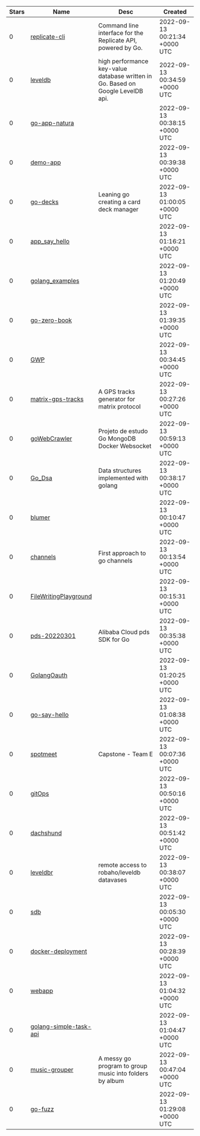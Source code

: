 | Stars | Name | Desc | Created | 
| ----- | ------- | ------------- | ------------- |
| 0 | [replicate-cli](https://github.com/jamiesteven/replicate-cli) | Command line interface for the Replicate API, powered by Go. | 2022-09-13 00:21:34 +0000 UTC |
| 0 | [leveldb](https://github.com/robaho/leveldb) | high performance key-value database written in Go. Based on Google LevelDB api. | 2022-09-13 00:34:59 +0000 UTC |
| 0 | [go-app-natura](https://github.com/Asilvam/go-app-natura) |  | 2022-09-13 00:38:15 +0000 UTC |
| 0 | [demo-app](https://github.com/argocon2022-workshop/demo-app) |  | 2022-09-13 00:39:38 +0000 UTC |
| 0 | [go-decks](https://github.com/morcegon/go-decks) | Leaning go creating a card deck manager | 2022-09-13 01:00:05 +0000 UTC |
| 0 | [app_say_hello](https://github.com/un-ro/app_say_hello) |  | 2022-09-13 01:16:21 +0000 UTC |
| 0 | [golang_examples](https://github.com/choisoonsin/golang_examples) |  | 2022-09-13 01:20:49 +0000 UTC |
| 0 | [go-zero-book](https://github.com/liang-xiaobin/go-zero-book) |  | 2022-09-13 01:39:35 +0000 UTC |
| 0 | [GWP](https://github.com/hobbiathan/GWP) |  | 2022-09-13 00:34:45 +0000 UTC |
| 0 | [matrix-gps-tracks](https://github.com/torrybr/matrix-gps-tracks) | A GPS tracks generator for matrix protocol  | 2022-09-13 00:27:26 +0000 UTC |
| 0 | [goWebCrawler](https://github.com/gabrielrodriguesleite/goWebCrawler) | Projeto de estudo Go MongoDB Docker Websocket | 2022-09-13 00:59:13 +0000 UTC |
| 0 | [Go_Dsa](https://github.com/diouri844/Go_Dsa) | Data structures  implemented with golang | 2022-09-13 00:38:17 +0000 UTC |
| 0 | [blumer](https://github.com/jagch/blumer) |  | 2022-09-13 00:10:47 +0000 UTC |
| 0 | [channels](https://github.com/FedeSpeltini/channels) | First approach to go channels | 2022-09-13 00:13:54 +0000 UTC |
| 0 | [FileWritingPlayground](https://github.com/christinapxtch/FileWritingPlayground) |  | 2022-09-13 00:15:31 +0000 UTC |
| 0 | [pds-20220301](https://github.com/alibabacloud-go/pds-20220301) | Alibaba Cloud pds SDK for Go | 2022-09-13 00:35:38 +0000 UTC |
| 0 | [GolangOauth](https://github.com/hbudisan/GolangOauth) |  | 2022-09-13 01:20:25 +0000 UTC |
| 0 | [go-say-hello](https://github.com/un-ro/go-say-hello) |  | 2022-09-13 01:08:38 +0000 UTC |
| 0 | [spotmeet](https://github.com/Aethedigm/spotmeet) | Capstone - Team E | 2022-09-13 00:07:36 +0000 UTC |
| 0 | [gitOps](https://github.com/gerx24/gitOps) |  | 2022-09-13 00:50:16 +0000 UTC |
| 0 | [dachshund](https://github.com/8BITS-COLAB/dachshund) |  | 2022-09-13 00:51:42 +0000 UTC |
| 0 | [leveldbr](https://github.com/robaho/leveldbr) | remote access to robaho/leveldb datavases | 2022-09-13 00:38:07 +0000 UTC |
| 0 | [sdb](https://github.com/claudioluciano/sdb) |  | 2022-09-13 00:05:30 +0000 UTC |
| 0 | [docker-deployment](https://github.com/OniiCoder/docker-deployment) |  | 2022-09-13 00:28:39 +0000 UTC |
| 0 | [webapp](https://github.com/Bunland/webapp) |  | 2022-09-13 01:04:32 +0000 UTC |
| 0 | [golang-simple-task-api](https://github.com/atrem13/golang-simple-task-api) |  | 2022-09-13 01:04:47 +0000 UTC |
| 0 | [music-grouper](https://github.com/jonot-cyber/music-grouper) | A messy go program to group music into folders by album | 2022-09-13 00:47:04 +0000 UTC |
| 0 | [go-fuzz](https://github.com/ryom0624/go-fuzz) |  | 2022-09-13 01:29:08 +0000 UTC |

